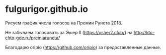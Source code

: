 # fulgurigor.github.io

Рисуем график числа голосов на Премии Рунета 2018.

Не забываем голосовать за Эшер II (https://usher2.club/) на http://kto-chto-gde.ru/premiaruneta/

Благодарю oripio (https://github.com/oripio) за предоставленные данные.
